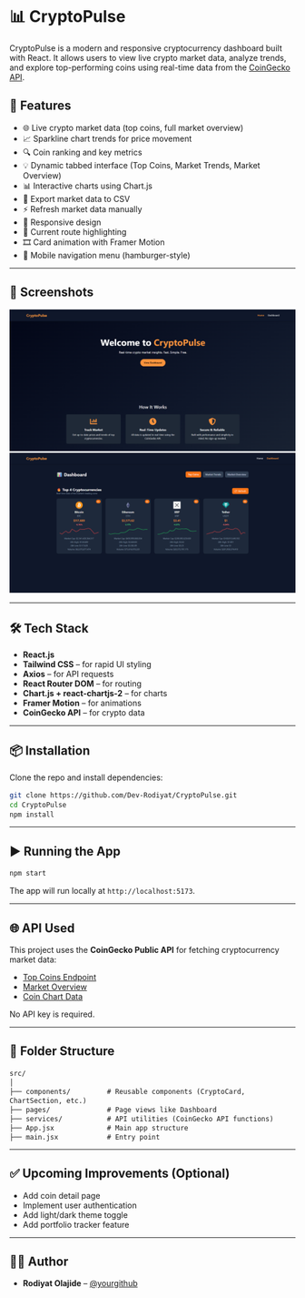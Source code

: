 # 📊 CryptoPulse

CryptoPulse is a modern and responsive cryptocurrency dashboard built with React. It allows users to view live crypto market data, analyze trends, and explore top-performing coins using real-time data from the [CoinGecko API](https://www.coingecko.com/en/api).

## 🚀 Features

- 🌐 Live crypto market data (top coins, full market overview)
- 📈 Sparkline chart trends for price movement
- 🔍 Coin ranking and key metrics
- 💡 Dynamic tabbed interface (Top Coins, Market Trends, Market Overview)
- 📊 Interactive charts using Chart.js
- 📄 Export market data to CSV
- ⚡ Refresh market data manually
- 🧠 Responsive design
- 🎯 Current route highlighting
- 🎞️ Card animation with Framer Motion
- 📱 Mobile navigation menu (hamburger-style)

---

## 📸 Screenshots

![CryptoPulse landing page](image.png)
![CryptoPulse dashboard](image-1.png)

---

## 🛠️ Tech Stack

- **React.js**
- **Tailwind CSS** – for rapid UI styling
- **Axios** – for API requests
- **React Router DOM** – for routing
- **Chart.js + react-chartjs-2** – for charts
- **Framer Motion** – for animations
- **CoinGecko API** – for crypto data

---

## 📦 Installation

Clone the repo and install dependencies:

```bash
git clone https://github.com/Dev-Rodiyat/CryptoPulse.git
cd CryptoPulse
npm install
````

---

## ▶️ Running the App

```bash
npm start
```

The app will run locally at `http://localhost:5173`.

---

## 🌐 API Used

This project uses the **CoinGecko Public API** for fetching cryptocurrency market data:

* [Top Coins Endpoint](https://www.coingecko.com/api/documentation)
* [Market Overview](https://api.coingecko.com/api/v3/coins/markets)
* [Coin Chart Data](https://api.coingecko.com/api/v3/coins/{id}/market_chart)

No API key is required.

---

## 📁 Folder Structure

```
src/
│
├── components/         # Reusable components (CryptoCard, ChartSection, etc.)
├── pages/              # Page views like Dashboard
├── services/           # API utilities (CoinGecko API functions)
├── App.jsx             # Main app structure
├── main.jsx            # Entry point
```

---

## ✅ Upcoming Improvements (Optional)

* Add coin detail page
* Implement user authentication
* Add light/dark theme toggle
* Add portfolio tracker feature

---

## 🧑‍💻 Author

* **Rodiyat Olajide** – [@yourgithub](https://github.com/Dev-Rodiyat)
